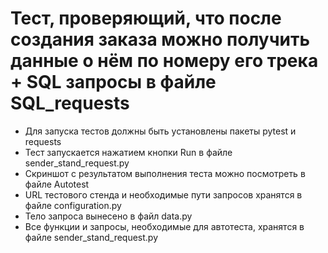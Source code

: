 ﻿# Тест, проверяющий, что после создания заказа можно получить данные о нём по номеру его трека + SQL запросы в файле SQL_requests
- Для запуска тестов должны быть установлены пакеты pytest и requests
- Тест запускается нажатием кнопки Run в файле sender_stand_request.py
- Скриншот с результатом выполнения теста можно посмотреть в файле Autotest
- URL тестового стенда и необходимые пути запросов хранятся в файле configuration.py
- Тело запроса вынесено в файл data.py
- Все функции и запросы, необходимые для автотеста, хранятся в файле sender_stand_request.py
